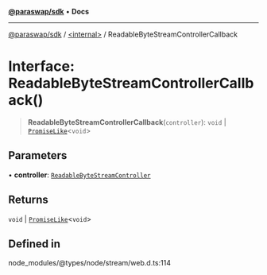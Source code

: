 [**@paraswap/sdk**](../../README.md) • **Docs**

***

[@paraswap/sdk](../../globals.md) / [\<internal\>](../README.md) / ReadableByteStreamControllerCallback

# Interface: ReadableByteStreamControllerCallback()

> **ReadableByteStreamControllerCallback**(`controller`): `void` \| [`PromiseLike`](PromiseLike.md)\<`void`\>

## Parameters

• **controller**: [`ReadableByteStreamController`](ReadableByteStreamController.md)

## Returns

`void` \| [`PromiseLike`](PromiseLike.md)\<`void`\>

## Defined in

node\_modules/@types/node/stream/web.d.ts:114
